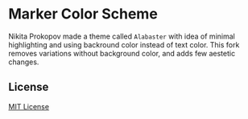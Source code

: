 # Marker Color Scheme

Nikita Prokopov made a theme called `Alabaster` with idea of minimal highlighting and using backround color instead of text color. This fork removes variations without background color, and adds few aestetic changes.

## License

[MIT License](./LICENSE.txt)
